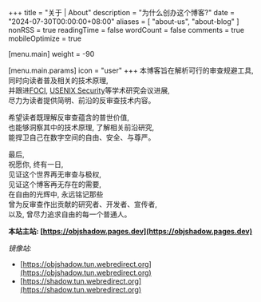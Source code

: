 +++
title = "关于 | About"
description = "为什么创办这个博客?"
date = "2024-07-30T00:00:00+08:00"
aliases = [ "about-us", "about-blog" ]
nonRSS = true
readingTime = false
wordCount = false
comments = true
mobileOptimize = true

[menu.main]
weight = -90

  [menu.main.params]
  icon = "user"
+++
本博客旨在解析可行的审查规避工具,  
同时向读者普及相关的技术原理,  
并跟进[FOCI](https://foci.community/), [USENIX Security](https://www.usenix.org/conference/usenixsecurity24)等学术研究会议进展,  
尽力为读者提供简明、前沿的反审查技术内容。

希望读者既理解反审查蕴含的普世价值,  
也能够洞察其中的技术原理, 了解相关前沿研究,  
能捍卫自己在数字空间的自由、安全、与尊严。  

最后,  
祝愿你, 终有一日,  
见证这个世界再无审查与极权,  
见证这个博客再无存在的需要,  
在自由的光辉中, 永远铭记那些  
曾为反审查作出贡献的研究者、开发者、宣传者,  
以及, 曾尽力追求自由的每一个普通人。


**本站主站: [https://objshadow.pages.dev](https://objshadow.pages.dev)**


*镜像站:*

- [https://objshadow.tun.webredirect.org](https://objshadow.tun.webredirect.org)
- [https://shadow.tun.webredirect.org](https://shadow.tun.webredirect.org)
